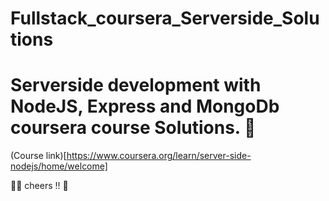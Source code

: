# Fullstack_coursera_Serverside_Solutions

# Serverside development with NodeJS, Express and MongoDb coursera course Solutions.  🧪

(Course link)[https://www.coursera.org/learn/server-side-nodejs/home/welcome]

👏🏻
cheers !! 🥂
